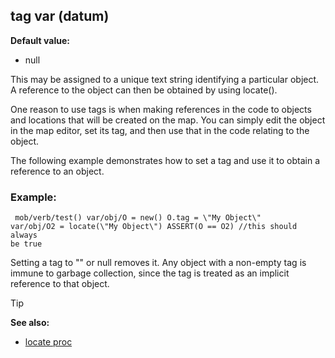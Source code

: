 ## tag var (datum)

**Default value:**
+   null


This may be assigned to a unique text string identifying a
particular object. A reference to the object can then be obtained by
using locate(). 

One reason to use tags is when making
references in the code to objects and locations that will be created on
the map. You can simply edit the object in the map editor, set its tag,
and then use that in the code relating to the object. 

The
following example demonstrates how to set a tag and use it to obtain a
reference to an object.
### Example:

```
 mob/verb/test() var/obj/O = new() O.tag = \"My Object\"
var/obj/O2 = locate(\"My Object\") ASSERT(O == O2) //this should always
be true 
```
 

Setting a tag to \"\" or null removes it.
Any object with a non-empty tag is immune to garbage collection, since
the tag is treated as an implicit reference to that object.

> [!TIP] 
> **See also:**
> +   [locate proc](/ref/proc/locate.md) <!-- -->